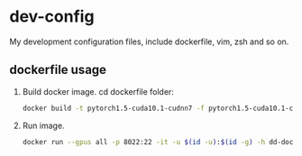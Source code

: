 # dev-config
My development configuration files, include dockerfile, vim, zsh and so on.

## dockerfile usage
1. Build docker image.
    cd dockerfile folder:
    ```bash
    docker build -t pytorch1.5-cuda10.1-cudnn7 -f pytorch1.5-cuda10.1-cudnn7.dockerfile
    ```

2. Run image.
    ```bash
    docker run --gpus all -p 8022:22 -it -u $(id -u):$(id -g) -h dd-docker -v /ssd/tianws:/ssd/tianws pytorch1.5-cuda10.1-cudnn7
    ```